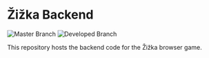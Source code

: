 # Žižka Backend

![Master Branch](https://github.com/tehSIRius/zizka-backend/workflows/Master/badge.svg)
![Developed Branch](https://github.com/tehSIRius/zizka-backend/workflows/Devel/badge.svg)

This repository hosts the backend code for the Žižka browser game.